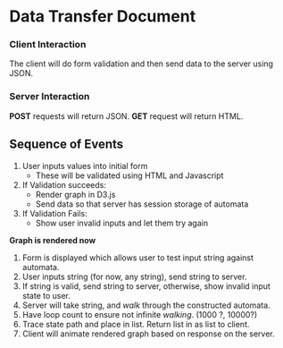 # Data Transfer Document

### Client Interaction

The client will do form validation and then send data to the server using JSON.


### Server Interaction

**POST** requests will return JSON.
**GET** request will return HTML.

## Sequence of Events
1. User inputs values into initial form
    - These will be validated using HTML and Javascript
2. If Validation succeeds:
    - Render graph in D3.js
    - Send data so that server has session storage of automata
3. If Validation Fails:
    - Show user invalid inputs and let them try again

**Graph is rendered now**

1. Form is displayed which allows user to test input string against automata.
2. User inputs string (for now, any string), send string to server.
3. If string is valid, send string to server, otherwise, show invalid input state to user.
4. Server will take string, and *walk* through the constructed automata.
5. Have loop count to ensure not infinite *walking*. (1000 ?, 10000?)
6. Trace state path and place in list. Return list in as list to client.
7. Client will animate rendered graph based on response on the server.


